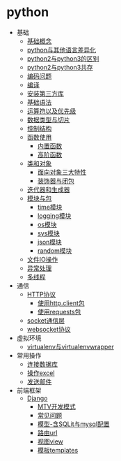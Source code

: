 ﻿# python
* 基础
  * [基础概念](py_basic.md)
  * [python与其他语言差异化](py_mubeknow.md)
  * [python2与python3的区别](py_py2py3.md)
  * [python2与python3共存](py_py2with3.md)
  * [编码问题](py_coding.md)
  * [编译](py_compile.md)
  * [安装第三方库](py_installThirdPartyLibraries.md)
  * [基础语法](py_basic_grammer.md)
  * [运算符以及优先级](py_operator.md)
  * [数据类型与切片](py_basicData_type.md)
  * [控制结构](py_controlStructure.md)
  * [函数使用](py_function.md)
     * [内置函数](py_function_builtIn.md)
     * [高阶函数](py_function_highLevel.md)
  * [类和对象](py_classAndObject.md) 
     * [面向对象三大特性](py_oo.md) 
     * [装饰器与闭包](py_decoratorClosure.md) 
  * [迭代器和生成器](py_iteratorGenerator.md)   
  * [模块与包](py_module.md)
     * [time模块](py_module_time.md)
     * [logging模块](py_module_logging.md)
     * [os模块](py_module_os.md)
	 * [sys模块](py_module_sys.md)
     * [json模块](py_module_JSON.md)
	 * [random模块](py_module_random.md)
  * [文件IO操作](py_module_IO.md)
  * [异常处理](py_exception.md)
  * [多线程](py_thread.md)
* 通信
  * [HTTP协议](communication/py_http.md)
    * [使用http.client包](communication/py_http_client.md)
    * [使用requests包](communication/py_requests.md)
  * [socket通信层](communication/py_socket.md)
  * [websocket协议](communication/py_websocket.md)
* 虚拟环境
  * [virtualenv与virtualenvwrapper](./tools/py_virtualenv.md)
* 常用操作
  * [连接数据库](./tools/py_PDBC.md)
  * [操作excel](./tools/py_operateExcel.md)
  * [发送邮件](./tools/py_sendEmail.md)
* 前端框架
  * [Django](frontend/py_django.md)
    * [MTV开发模式](frontend/py_mtv.md)
    * [常见问题](frontend/problem.md)
    * [模型-含SQLit与mysql配置](frontend/py_sqlite_mysql.md)
    * [路由url](frontend/py_url.md)
    * [视图view](frontend/py_view.md)
    * [模板templates](frontend/py_template.md)